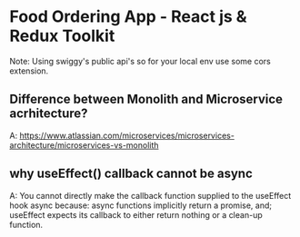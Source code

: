 # Food Ordering App - React js & Redux Toolkit

Note: Using swiggy's public api's so for your local env use some cors extension.

## Difference between Monolith and Microservice acrhitecture?
A: https://www.atlassian.com/microservices/microservices-architecture/microservices-vs-monolith

## why useEffect() callback cannot be async
A: You cannot directly make the callback function supplied to the useEffect hook async because: async functions implicitly return a promise, and; useEffect expects its callback to either return nothing or a clean-up function.